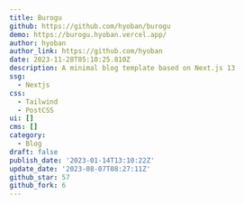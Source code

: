 ```yaml
---
title: Burogu
github: https://github.com/hyoban/burogu
demo: https://burogu.hyoban.vercel.app/
author: hyoban
author_link: https://github.com/hyoban
date: 2023-11-28T05:10:25.810Z
description: A minimal blog template based on Next.js 13
ssg:
  - Nextjs
css:
  - Tailwind
  - PostCSS
ui: []
cms: []
category:
  - Blog
draft: false
publish_date: '2023-01-14T13:10:22Z'
update_date: '2023-08-07T08:27:11Z'
github_star: 57
github_fork: 6
---
```

